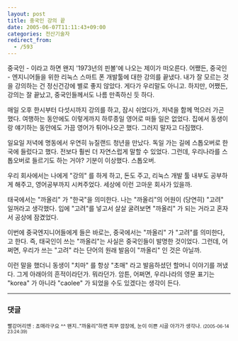```yaml
---
layout: post
title: 중국인 강의 끝
date: 2005-06-07T11:11:43+09:00
categories: 전산기술자
redirect_from:
  - /593
---
```


중국인 - 이라고 하면 왠지 '1973년의 핀볼'에 나오는 제이가 떠오른다. 어쨌든, 중국인 - 엔지니어들을 위한 리눅스 스마트 폰 개발툴에 대한 강의를 끝냈다. 내가 잘 모르는 것을 강의하는 건 정신건강에 별로 좋지 않았다. 게다가 우리말도 아니고. 하지만, 어쨌든, 강의는 잘 끝났고, 중국인들께서도 나름 만족하신 듯 하다.

매일 오후 한시부터 다섯시까지 강의를 하고, 잠시 쉬었다가, 저녁을 함께 먹으러 가곤 했다. 여행하는 동안에도 이렇게까지 하루종일 영어로 떠들 일은 없었다. 집에서 동생이랑 얘기하는 동안에도 가끔 영어가 튀어나오곤 했다. 그러지 말자고 다짐했다.

일요일 저녁에 명동에서 우연히 뉴질랜드 청년을 만났다. 독일 가는 길에 스톱오버로 한국에 들렀다고 했다. 전보다 훨씬 더 자연스럽게 말할 수 있었다. 그런데, 우리나라를 스톱오버로 들르기도 하는 거야? 기분이 이상했다. 스톱오버.

우리 회사에서는 나에게 "강의" 를 하게 하고, 돈도 주고, 리눅스 개발 툴 내부도 공부하게 해주고, 영어공부까지 시켜주었다. 세상에 이런 고마운 회사가 있을까.

태국에서는 "까올리" 가 "한국"을 의미한다. 나는 "까올리"의 어원이 (당연히) "고려" 일꺼라고 생각했다. 입에 "고려"를 넣고서 살살 굴려보면 "까올리" 가 되는 거라고 혼자서 공상에 잠겼었다.

이번에 중국엔지니어들에게 들은 바로는, 중국에서는 "까올리" 가 "고려"를 의미한다, 고 한다. 즉, 태국인이 쓰는 "까올리"는 사실은 중국인들이 발명한 것이었다. 그런데, 어쩌면, 우리가 쓰는 "고려" 라는 단어의 원래 발음이 "까올리" 인 것은 아닐까.

이런 말을 했더니 동생이 "치마" 를 항상 "초매" 라고 발음하셨던 할머니 이야기를 꺼냈다. 그게 아래아의 흔적이라던가. 뭐라던가. 암튼, 어쩌면, 우리나라의 영문 표기는 "korea" 가 아니라 "caolee" 가 되었을 수도 있겠다는 생각이 든다.

* * *

### 댓글



<!--- cmt:1012 --->
<!--- mail: --->
<!--- parent:0 --->

<small class=comment>빨강머리앤 : 쵸매라구요 ^^  왠지.."까올리"하면 피부 깜장에, 눈이 이쁜 시골 아가가 생각나. <small>(2005-06-14 23:24:39)</small></small>

